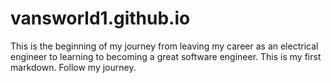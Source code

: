 # vansworld1.github.io
This is the beginning of my journey from leaving my career as an electrical engineer to learning to becoming a great software engineer.
This is my first markdown.
Follow my journey.
